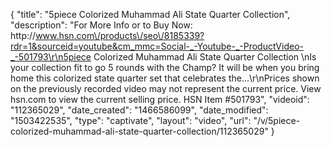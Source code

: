 {
    "title": "5piece Colorized Muhammad Ali State Quarter Collection",
    "description": "For More Info or to Buy Now: http:\/\/www.hsn.com\/products\/seo\/8185339?rdr=1&sourceid=youtube&cm_mmc=Social-_-Youtube-_-ProductVideo-_-501793\r\n5piece Colorized Muhammad Ali State Quarter Collection  \nIs your collection fit to go 5 rounds with the Champ? It will be when you bring home this colorized state quarter set that celebrates the...\r\nPrices shown on the previously recorded video may not represent the current price.  View hsn.com to view the current selling price. HSN Item #501793",
    "videoid": "112365029",
    "date_created": "1466586099",
    "date_modified": "1503422535",
    "type": "captivate",
    "layout": "video",
    "url": "\/v\/5piece-colorized-muhammad-ali-state-quarter-collection\/112365029"
}